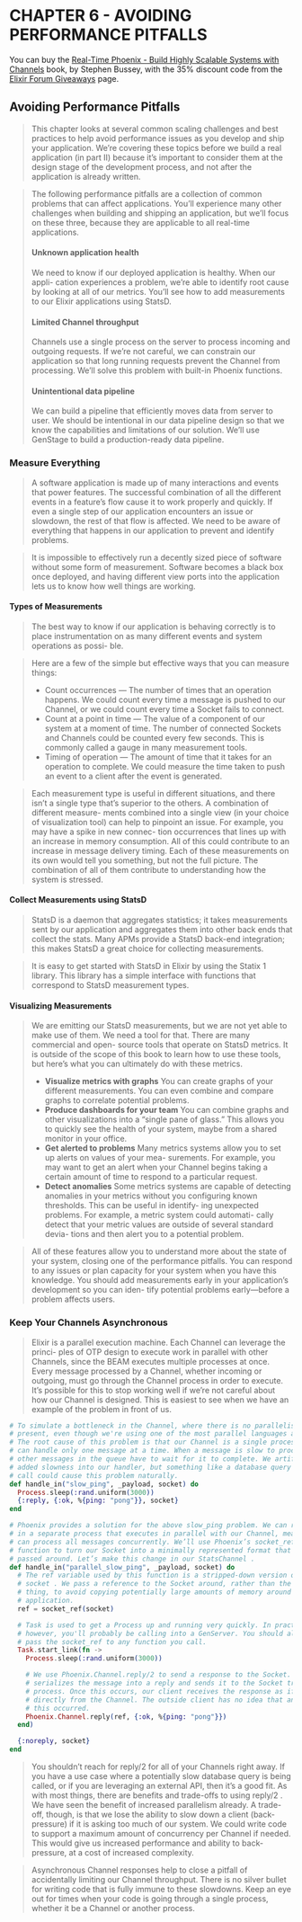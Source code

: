 # CHAPTER 6 - AVOIDING PERFORMANCE PITFALLS


You can buy the [Real-Time Phoenix - Build Highly Scalable Systems with Channels](https://pragprog.com/titles/sbsockets/real-time-phoenix/) book, by Stephen Bussey, with the 35% discount code from the [Elixir Forum Giveaways](https://elixirforum.com/t/elixir-forum-update-2022-the-100-000-issue/45299) page.


## Avoiding Performance Pitfalls

> This chapter looks at several common scaling challenges and best practices
> to help avoid performance issues as you develop and ship your application.
> We’re covering these topics before we build a real application (in part II)
> because it’s important to consider them at the design stage of the development
> process, and not after the application is already written.

> The following performance pitfalls are a collection of common problems that
> can affect applications. You’ll experience many other challenges when building
> and shipping an application, but we’ll focus on these three, because they are
> applicable to all real-time applications.
> 
> #### Unknown application health
> We need to know if our deployed application is healthy. When our appli-
> cation experiences a problem, we’re able to identify root cause by looking
> at all of our metrics. You’ll see how to add measurements to our Elixir
> applications using StatsD.
> 
> #### Limited Channel throughput
> Channels use a single process on the server to process incoming and
> outgoing requests. If we’re not careful, we can constrain our application
> so that long running requests prevent the Channel from processing. We’ll
> solve this problem with built-in Phoenix functions.
>
> #### Unintentional data pipeline
> We can build a pipeline that efficiently moves data from server to user.
> We should be intentional in our data pipeline design so that we know the
> capabilities and limitations of our solution. We’ll use GenStage to build
> a production-ready data pipeline.

### Measure Everything

> A software application is made up of many interactions and events that
> power features. The successful combination of all the different events in a
> feature’s flow cause it to work properly and quickly. If even a single step of
> our application encounters an issue or slowdown, the rest of that flow is
> affected. We need to be aware of everything that happens in our application
> to prevent and identify problems.

> It is impossible to effectively run a decently sized piece of software without
> some form of measurement. Software becomes a black box once deployed,
> and having different view ports into the application lets us to know how well
> things are working.

#### Types of Measurements

> The best way to know if our application is behaving correctly is to place
> instrumentation on as many different events and system operations as possi-
> ble.

> Here are a few of the simple but effective ways that you can measure things:
> * Count occurrences — The number of times that an operation happens. We
> could count every time a message is pushed to our Channel, or we could
> count every time a Socket fails to connect.
> * Count at a point in time — The value of a component of our system at a
> moment of time. The number of connected Sockets and Channels could
> be counted every few seconds. This is commonly called a gauge in many
> measurement tools.
> * Timing of operation — The amount of time that it takes for an operation
> to complete. We could measure the time taken to push an event to a client
> after the event is generated.

> Each measurement type is useful in different situations, and there isn’t a
> single type that’s superior to the others. A combination of different measure-
> ments combined into a single view (in your choice of visualization tool) can
> help to pinpoint an issue. For example, you may have a spike in new connec-
> tion occurrences that lines up with an increase in memory consumption. All
> of this could contribute to an increase in message delivery timing. Each of
> these measurements on its own would tell you something, but not the full
> picture. The combination of all of them contribute to understanding how the
> system is stressed.

#### Collect Measurements using StatsD

> StatsD is a daemon that aggregates statistics; it takes measurements sent
> by our application and aggregates them into other back ends that collect the
> stats. Many APMs provide a StatsD back-end integration; this makes StatsD
> a great choice for collecting measurements.

> It is easy to get started with StatsD in Elixir by using the Statix 1 library. 
> This library has a simple interface with functions that correspond to StatsD 
> measurement types.

#### Visualizing Measurements

> We are emitting our StatsD measurements, but we are not yet able to make
> use of them. We need a tool for that. There are many commercial and open-
> source tools that operate on StatsD metrics. It is outside of the scope of this
> book to learn how to use these tools, but here’s what you can ultimately do
> with these metrics.
> * **Visualize metrics with graphs**
> You can create graphs of your different measurements. You can even
> combine and compare graphs to correlate potential problems.
> * **Produce dashboards for your team**
> You can combine graphs and other visualizations into a “single pane of
> glass.” This allows you to quickly see the health of your system, maybe
> from a shared monitor in your office.
> * **Get alerted to problems**
> Many metrics systems allow you to set up alerts on values of your mea-
> surements. For example, you may want to get an alert when your Channel
> begins taking a certain amount of time to respond to a particular request.
> * **Detect anomalies**
> Some metrics systems are capable of detecting anomalies in your metrics
> without you configuring known thresholds. This can be useful in identify-
> ing unexpected problems. For example, a metric system could automati-
> cally detect that your metric values are outside of several standard devia-
> tions and then alert you to a potential problem.

> All of these features allow you to understand more about the state of your
> system, closing one of the performance pitfalls. You can respond to any issues
> or plan capacity for your system when you have this knowledge. You should
> add measurements early in your application’s development so you can iden-
> tify potential problems early—before a problem affects users.

### Keep Your Channels Asynchronous

> Elixir is a parallel execution machine. Each Channel can leverage the princi-
> ples of OTP design to execute work in parallel with other Channels, since the
> BEAM executes multiple processes at once. Every message processed by a
> Channel, whether incoming or outgoing, must go through the Channel process
> in order to execute. It’s possible for this to stop working well if we’re not
> careful about how our Channel is designed. This is easiest to see when we
> have an example of the problem in front of us.

```elixir
# To simulate a bottleneck in the Channel, where there is no parallelism
# present, even though we're using one of the most parallel languages available!
# The root cause of this problem is that our Channel is a single process that
# can handle only one message at a time. When a message is slow to process,
# other messages in the queue have to wait for it to complete. We artificially
# added slowness into our handler, but something like a database query or API
# call could cause this problem naturally.
def handle_in("slow_ping", _payload, socket) do
  Process.sleep(:rand.uniform(3000))
  {:reply, {:ok, %{ping: "pong"}}, socket}
end

# Phoenix provides a solution for the above slow_ping problem. We can respond
# in a separate process that executes in parallel with our Channel, meaning we
# can process all messages concurrently. We’ll use Phoenix’s socket_ref/1
# function to turn our Socket into a minimally represented format that can be
# passed around. Let’s make this change in our StatsChannel .
def handle_in("parallel_slow_ping", _payload, socket) do
  # The ref variable used by this function is a stripped-down version of the
  # socket . We pass a reference to the Socket around, rather than the full
  # thing, to avoid copying potentially large amounts of memory around the
  # application.
  ref = socket_ref(socket)

  # Task is used to get a Process up and running very quickly. In practice,
  # however, you'll probably be calling into a GenServer. You should always
  # pass the socket_ref to any function you call.
  Task.start_link(fn ->
    Process.sleep(:rand.uniform(3000))

    # We use Phoenix.Channel.reply/2 to send a response to the Socket. This
    # serializes the message into a reply and sends it to the Socket transport
    # process. Once this occurs, our client receives the response as if it came
    # directly from the Channel. The outside client has no idea that any of
    # this occurred.
    Phoenix.Channel.reply(ref, {:ok, %{ping: "pong"}})
  end)

  {:noreply, socket}
end
```

> You shouldn’t reach for reply/2 for all of your Channels right away. If you have
> a use case where a potentially slow database query is being called, or if you
> are leveraging an external API, then it’s a good fit. As with most things, there
> are benefits and trade-offs to using reply/2 . We have seen the benefit of increased
> parallelism already. A trade-off, though, is that we lose the ability to slow down
> a client (back-pressure) if it is asking too much of our system. We could write
> code to support a maximum amount of concurrency per Channel if needed.
> This would give us increased performance and ability to back-pressure, at a
> cost of increased complexity.

> Asynchronous Channel responses help to close a pitfall of accidentally limiting
> our Channel throughput. There is no silver bullet for writing code that is
> fully immune to these slowdowns. Keep an eye out for times when your code
> is going through a single process, whether it be a Channel or another process.
